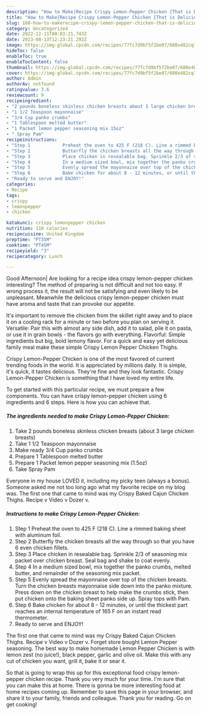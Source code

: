 ```yaml
---
description: "How to Make|Recipe Crispy Lemon-Pepper Chicken {That is Delicious"
title: "How to Make|Recipe Crispy Lemon-Pepper Chicken {That is Delicious"
slug: 168-how-to-makerecipe-crispy-lemon-pepper-chicken-that-is-delicious
category: Uncategorized
date: 2022-12-11T00:03:21.743Z
date: 2023-08-13T12:23:21.292Z
image: https://img-global.cpcdn.com/recipes/77fc7d9bf5f2be07/680x482cq70/crispy-lemon-pepper-chicken-recipe-main-photo.jpg
hideToc: false
enableToc: true
enableTocContent: false
thumbnail: https://img-global.cpcdn.com/recipes/77fc7d9bf5f2be07/680x482cq70/crispy-lemon-pepper-chicken-recipe-main-photo.jpg
cover: https://img-global.cpcdn.com/recipes/77fc7d9bf5f2be07/680x482cq70/crispy-lemon-pepper-chicken-recipe-main-photo.jpg
author: Admin
authorAv: notfound
ratingvalue: 3.6
reviewcount: 9
recipeingredient:
- "2 pounds boneless skinless chicken breasts about 3 large chicken breasts"
- "1 1/2 Teaspoon mayonnaise"
- "3/4 Cup panko crumbs"
- "1 Tablespoon melted butter"
- "1 Packet lemon pepper seasoning mix 15oz"
- " Spray Pam"
recipeinstructions:
- "Step 1            Preheat the oven to 425 F (218 C). Line a rimmed baking sheet with aluminum foil."
- "Step 2            Butterfly the chicken breasts all the way through so that you have 6 even chicken fillets."
- "Step 3            Place chicken in resealable bag. Sprinkle 2/3 of seasoning mix packet over chicken breast. Seal bag and shake to coat evenly."
- "Step 4            In a medium sized bowl, mix together the panko crumbs, melted butter, and remainder of the seasoning mix packet."
- "Step 5            Evenly spread the mayonnaise over top of the chicken breasts. Turn the chicken breasts mayonnaise side down into the panko mixture. Press down on the chicken breast to help make the crumbs stick, then put chicken onto the baking sheet panko side up. Spray tops with Pam."
- "Step 6            Bake chicken for about 8 - 12 minutes, or until the thickest part reaches an internal temperature of 165 F on an instant read thermometer."
- "Ready to serve and ENJOY!"
categories:
- Recipe
tags:
- crispy
- lemonpepper
- chicken

katakunci: crispy lemonpepper chicken 
nutrition: 110 calories
recipecuisine: United Kingdom
preptime: "PT35M"
cooktime: "PT45M"
recipeyield: "3"
recipecategory: Lunch

---
```



Good Afternoon| Are looking for a recipe idea crispy lemon-pepper chicken interesting? The method of preparing is not difficult and not too easy. If wrong process it, the result will not be satisfying and even likely to be unpleasant. Meanwhile the delicious crispy lemon-pepper chicken must have aroma and taste that can provoke our appetite.





It&#39;s important to remove the chicken from the skillet right away and to place it on a cooling rack for a minute or two before you plan on serving it. Versatile: Pair this with almost any side dish, add it to salad, pile it on pasta, or use it in grain bowls - the flavors go with everything. Flavorful: Simple ingredients but big, bold lemony flavor. For a quick and easy yet delicious family meal make these simple Crispy Lemon Pepper Chicken Thighs.

Crispy Lemon-Pepper Chicken is one of the most favored of current trending foods in the world. It is appreciated by millions daily. It is simple, it's quick, it tastes delicious. They're fine and they look fantastic. Crispy Lemon-Pepper Chicken is something that I have loved my entire life.


To get started with this particular recipe, we must prepare a few components. You can have crispy lemon-pepper chicken using 6 ingredients and 6 steps. Here is how you can achieve that.

<!--inarticleads1-->

##### The ingredients needed to make Crispy Lemon-Pepper Chicken:

1. Take 2 pounds boneless skinless chicken breasts (about 3 large chicken breasts)
1. Take 1 1/2 Teaspoon mayonnaise
1. Make ready 3/4 Cup panko crumbs
1. Prepare 1 Tablespoon melted butter
1. Prepare 1 Packet lemon pepper seasoning mix (1.5oz)
1. Take  Spray Pam


Everyone in my house LOVED it, including my picky teen (always a bonus). Someone asked me not too long ago what my favorite recipe on my blog was. The first one that came to mind was my Crispy Baked Cajun Chicken Thighs. Recipe v Video v Dozer v. 

<!--inarticleads2-->

##### Instructions to make Crispy Lemon-Pepper Chicken:

1. Step 1            Preheat the oven to 425 F (218 C). Line a rimmed baking sheet with aluminum foil.
1. Step 2            Butterfly the chicken breasts all the way through so that you have 6 even chicken fillets.
1. Step 3            Place chicken in resealable bag. Sprinkle 2/3 of seasoning mix packet over chicken breast. Seal bag and shake to coat evenly.
1. Step 4            In a medium sized bowl, mix together the panko crumbs, melted butter, and remainder of the seasoning mix packet.
1. Step 5            Evenly spread the mayonnaise over top of the chicken breasts. Turn the chicken breasts mayonnaise side down into the panko mixture. Press down on the chicken breast to help make the crumbs stick, then put chicken onto the baking sheet panko side up. Spray tops with Pam.
1. Step 6            Bake chicken for about 8 - 12 minutes, or until the thickest part reaches an internal temperature of 165 F on an instant read thermometer.
1. Ready to serve and ENJOY!

The first one that came to mind was my Crispy Baked Cajun Chicken Thighs. Recipe v Video v Dozer v. Forget store bought Lemon Pepper seasoning. The best way to make homemade Lemon Pepper Chicken is with lemon zest (no juice!), black pepper, garlic and olive oil. Make this with any cut of chicken you want, grill it, bake it or sear it. 

So that is going to wrap this up for this exceptional food crispy lemon-pepper chicken recipe. Thank you very much for your time. I'm sure that you can make this at home. There is gonna be more interesting food at home recipes coming up. Remember to save this page in your browser, and share it to your family, friends and colleague. Thank you for reading. Go on get cooking!
